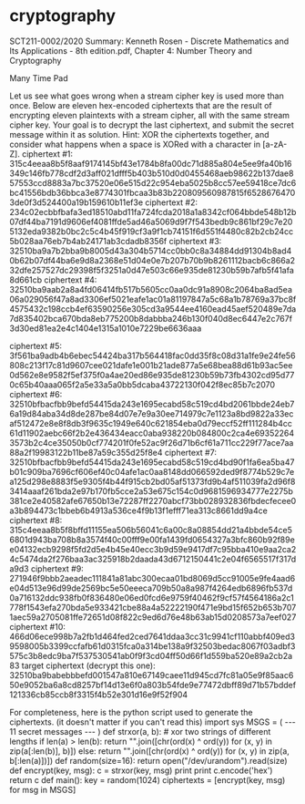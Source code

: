 # cryptography
SCT211-0002/2020
Summary: Kenneth Rosen - Discrete Mathematics and Its Applications - 8th edition.pdf, Chapter 4: Number Theory and Cryptography

Many Time Pad

Let us see what goes wrong when a stream cipher key is used more than once.  Below are eleven hex-encoded ciphertexts that are the result of encrypting eleven plaintexts with a stream cipher, all with the same stream cipher key.  Your goal is to decrypt the last ciphertext, and submit the secret message within it as solution.
Hint: XOR the ciphertexts together, and consider what happens when a space is XORed with a character in [a-zA-Z].
ciphertext #1:
315c4eeaa8b5f8aaf9174145bf43e1784b8fa00dc71d885a804e5ee9fa40b16349c146fb778cdf2d3aff021dfff5b403b510d0d0455468aeb98622b137dae857553ccd8883a7bc37520e06e515d22c954eba5025b8cc57ee59418ce7dc6bc41556bdb36bbca3e8774301fbcaa3b83b220809560987815f65286764703de0f3d524400a19b159610b11ef3e
ciphertext #2:
234c02ecbbfbafa3ed18510abd11fa724fcda2018a1a8342cf064bbde548b12b07df44ba7191d9606ef4081ffde5ad46a5069d9f7f543bedb9c861bf29c7e205132eda9382b0bc2c5c4b45f919cf3a9f1cb74151f6d551f4480c82b2cb24cc5b028aa76eb7b4ab24171ab3cdadb8356f
ciphertext #3:
32510ba9a7b2bba9b8005d43a304b5714cc0bb0c8a34884dd91304b8ad40b62b07df44ba6e9d8a2368e51d04e0e7b207b70b9b8261112bacb6c866a232dfe257527dc29398f5f3251a0d47e503c66e935de81230b59b7afb5f41afa8d661cb
ciphertext #4:
32510ba9aab2a8a4fd06414fb517b5605cc0aa0dc91a8908c2064ba8ad5ea06a029056f47a8ad3306ef5021eafe1ac01a81197847a5c68a1b78769a37bc8f4575432c198ccb4ef63590256e305cd3a9544ee4160ead45aef520489e7da7d835402bca670bda8eb775200b8dabbba246b130f040d8ec6447e2c767f3d30ed81ea2e4c1404e1315a1010e7229be6636aaa


ciphertext #5:
3f561ba9adb4b6ebec54424ba317b564418fac0dd35f8c08d31a1fe9e24fe56808c213f17c81d9607cee021dafe1e001b21ade877a5e68bea88d61b93ac5ee0d562e8e9582f5ef375f0a4ae20ed86e935de81230b59b73fb4302cd95d770c65b40aaa065f2a5e33a5a0bb5dcaba43722130f042f8ec85b7c2070
ciphertext #6:
32510bfbacfbb9befd54415da243e1695ecabd58c519cd4bd2061bbde24eb76a19d84aba34d8de287be84d07e7e9a30ee714979c7e1123a8bd9822a33ecaf512472e8e8f8db3f9635c1949e640c621854eba0d79eccf52ff111284b4cc61d11902aebc66f2b2e436434eacc0aba938220b084800c2ca4e693522643573b2c4ce35050b0cf774201f0fe52ac9f26d71b6cf61a711cc229f77ace7aa88a2f19983122b11be87a59c355d25f8e4
ciphertext #7:
32510bfbacfbb9befd54415da243e1695ecabd58c519cd4bd90f1fa6ea5ba47b01c909ba7696cf606ef40c04afe1ac0aa8148dd066592ded9f8774b529c7ea125d298e8883f5e9305f4b44f915cb2bd05af51373fd9b4af511039fa2d96f83414aaaf261bda2e97b170fb5cce2a53e675c154c0d9681596934777e2275b381ce2e40582afe67650b13e72287ff2270abcf73bb028932836fbdecfecee0a3b894473c1bbeb6b4913a536ce4f9b13f1efff71ea313c8661dd9a4ce
ciphertext #8:
315c4eeaa8b5f8bffd11155ea506b56041c6a00c8a08854dd21a4bbde54ce56801d943ba708b8a3574f40c00fff9e00fa1439fd0654327a3bfc860b92f89ee04132ecb9298f5fd2d5e4b45e40ecc3b9d59e9417df7c95bba410e9aa2ca24c5474da2f276baa3ac325918b2daada43d6712150441c2e04f6565517f317da9d3
ciphertext #9:
271946f9bbb2aeadec111841a81abc300ecaa01bd8069d5cc91005e9fe4aad6e04d513e96d99de2569bc5e50eeeca709b50a8a987f4264edb6896fb537d0a716132ddc938fb0f836480e06ed0fcd6e9759f40462f9cf57f4564186a2c1778f1543efa270bda5e933421cbe88a4a52222190f471e9bd15f652b653b7071aec59a2705081ffe72651d08f822c9ed6d76e48b63ab15d0208573a7eef027
ciphertext #10:
466d06ece998b7a2fb1d464fed2ced7641ddaa3cc31c9941cf110abbf409ed39598005b3399ccfafb61d0315fca0a314be138a9f32503bedac8067f03adbf3575c3b8edc9ba7f537530541ab0f9f3cd04ff50d66f1d559ba520e89a2cb2a83
target ciphertext (decrypt this one):
32510ba9babebbbefd001547a810e67149caee11d945cd7fc81a05e9f85aac650e9052ba6a8cd8257bf14d13e6f0a803b54fde9e77472dbff89d71b57bddef121336cb85ccb8f3315f4b52e301d16e9f52f904

For completeness, here is the python script used to generate the ciphertexts.
(it doesn't matter if you can't read this)
import sys
MSGS = ( ---  11 secret messages  --- )
def strxor(a, b):     # xor two strings of different lengths
   if len(a) > len(b):
      return "".join([chr(ord(x) ^ ord(y)) for (x, y) in zip(a[:len(b)], b)])
   else:
      return "".join([chr(ord(x) ^ ord(y)) for (x, y) in zip(a, b[:len(a)])])
def random(size=16):
   return open("/dev/urandom").read(size)
def encrypt(key, msg):
   c = strxor(key, msg)
   print
   print c.encode('hex')
   return c
def main():
   key = random(1024)
   ciphertexts = [encrypt(key, msg) for msg in MSGS]


